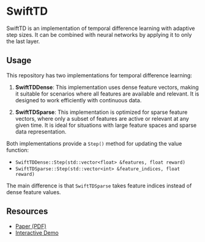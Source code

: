 # SwiftTD

SwiftTD is an implementation of temporal difference learning with adaptive step sizes. It can be combined with neural networks by applying it to only the last layer.

## Usage
This repository has two implementations for temporal difference learning:

1. **SwiftTDDense**: This implementation uses dense feature vectors, making it suitable for scenarios where all features are available and relevant. It is designed to work efficiently with continuous data.

2. **SwiftTDSparse**: This implementation is optimized for sparse feature vectors, where only a subset of features are active or relevant at any given time. It is ideal for situations with large feature spaces and sparse data representation.

Both implementations provide a `Step()` method for updating the value function:

- `SwiftTDDense::Step(std::vector<float> &features, float reward)`
- `SwiftTDSparse::Step(std::vector<int> &feature_indices, float reward)`

The main difference is that `SwiftTDSparse` takes feature indices instead of dense feature values.

## Resources
- [Paper (PDF)](https://khurramjaved.com/swifttd.pdf)
- [Interactive Demo](https://khurramjaved.com/swifttd.html)

